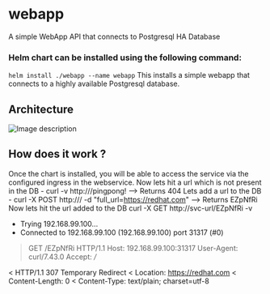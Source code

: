 # webapp
A simple WebApp API that connects to Postgresql HA Database

### Helm chart can be installed using the following command: 
```helm install ./webapp --name webapp```
This installs a simple webapp that connects to a highly available Postgresql database. 

## Architecture
![Image description](SimpleArchitecture.png)	

## How does it work ?
  Once the chart is installed, you will be able to access the service via the configured ingress in the webservice.
  Now lets hit a url which is not present in the DB - curl -v http://<svc-url>/pingpong! --> Returns 404
  Lets add a url to the DB - curl -X POST http://<svc-url>/ -d "full_url=https://redhat.com" --> Returns EZpNfRi
  Now lets hit the url added to the DB
  curl -X GET http://svc-url/EZpNfRi -v
*   Trying 192.168.99.100...
* Connected to 192.168.99.100 (192.168.99.100) port 31317 (#0)
> GET /EZpNfRi HTTP/1.1
> Host: 192.168.99.100:31317
> User-Agent: curl/7.43.0
> Accept: */*
>
< HTTP/1.1 307 Temporary Redirect
< Location: https://redhat.com
< Content-Length: 0
< Content-Type: text/plain; charset=utf-8

